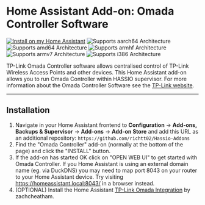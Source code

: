 # Home Assistant Add-on: Omada Controller Software

[![Install on my Home Assistant][install-badge]][install-url]
![Supports aarch64 Architecture][aarch64-shield]
![Supports amd64 Architecture][amd64-shield]
![Supports armhf Architecture][armhf-shield]
![Supports armv7 Architecture][armv7-shield]
![Supports i386 Architecture][i386-shield]

TP-Link Omada Controller software allows centralised control of TP-Link Wireless Access Points and other devices. This Home Assistant add-on allows you to run Omada Controller within HASSIO supervisor. For more information about the Omada Controller Software see the [TP-Link website](https://www.tp-link.com/uk/business-networking/management-platform/omada-software-controller/).

---

## Installation

1. Navigate in your Home Assistant frontend to **Configuration** -> **Add-ons, Backups & Supervisor** -> **Add-ons** -> **Add-on Store**  and add this URL as an additional repository: `https://github.com/richtt02/Hassio-Addons`
2. Find the "Omada Controller" add-on (normally at the bottom of the page) and click the "INSTALL" button.
3. If the add-on has started OK click on "OPEN WEB UI" to get started with Omada Controller. If you Home Assistant is using an external domain name (eg. via DuckDNS) you may need to map port 8043 on your router to your Home Assistant device. Try visiting https://homeassistant.local:8043/ in a browser instead.
4. (OPTIONAL) Install the Home Assistant [TP-Link Omada Integration](https://github.com/zachcheatham/ha-omada) by zachcheatham.

[install-url]: https://my.home-assistant.io/redirect/supervisor_addon?addon=d1f42497_omada_controller
[install-badge]: https://img.shields.io/badge/Install%20on%20my-Home%20Assistant-41BDF5?logo=home-assistant
[aarch64-shield]: https://img.shields.io/badge/aarch64-yes-green.svg
[amd64-shield]: https://img.shields.io/badge/amd64-yes-green.svg
[armhf-shield]: https://img.shields.io/badge/armhf-no-red.svg
[armv7-shield]: https://img.shields.io/badge/armv7-yes-green.svg
[i386-shield]: https://img.shields.io/badge/i386-no-red.svg
